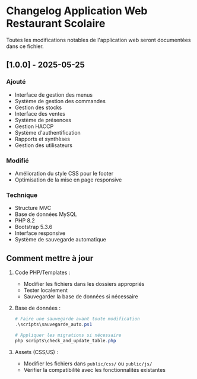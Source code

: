 # Changelog Application Web Restaurant Scolaire

Toutes les modifications notables de l'application web seront documentées dans ce fichier.

## [1.0.0] - 2025-05-25

### Ajouté

- Interface de gestion des menus
- Système de gestion des commandes
- Gestion des stocks
- Interface des ventes
- Système de présences
- Gestion HACCP
- Système d'authentification
- Rapports et synthèses
- Gestion des utilisateurs

### Modifié

- Amélioration du style CSS pour le footer
- Optimisation de la mise en page responsive

### Technique

- Structure MVC
- Base de données MySQL
- PHP 8.2
- Bootstrap 5.3.6
- Interface responsive
- Système de sauvegarde automatique

## Comment mettre à jour

1. Code PHP/Templates :

   - Modifier les fichiers dans les dossiers appropriés
   - Tester localement
   - Sauvegarder la base de données si nécessaire

2. Base de données :

   ```powershell
   # Faire une sauvegarde avant toute modification
   .\scripts\sauvegarde_auto.ps1

   # Appliquer les migrations si nécessaire
   php scripts\check_and_update_table.php
   ```

3. Assets (CSS/JS) :
   - Modifier les fichiers dans `public/css/` ou `public/js/`
   - Vérifier la compatibilité avec les fonctionnalités existantes
